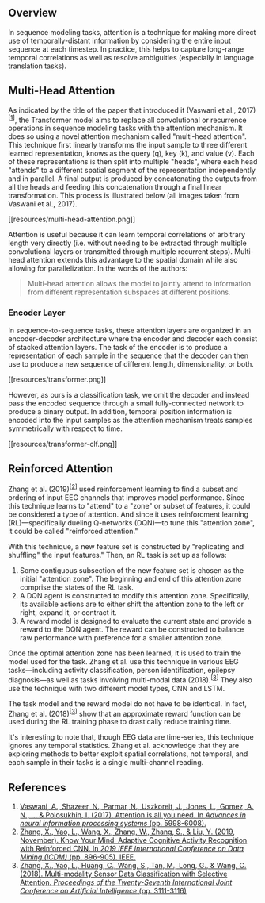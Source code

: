 ## Overview
In sequence modeling tasks, attention is a technique for making more direct use of temporally-distant information by considering the entire input sequence at each timestep. In practice, this helps to capture long-range temporal correlations as well as resolve ambiguities (especially in language translation tasks).

## Multi-Head Attention
As indicated by the title of the paper that introduced it (Vaswani et al., 2017)<sup>[[1](http://papers.nips.cc/paper/7181-attention-is-all-you-need)]</sup>, the Transformer model aims to replace all convolutional or recurrence operations in sequence modeling tasks with the attention mechanism. It does so using a novel attention mechanism called "multi-head attention". This technique first linearly transforms the input sample to three different learned representation, knows as the query (q), key (k), and value (v). Each of these representations is then split into multiple "heads", where each head "attends" to a different spatial segment of the representation independently and in parallel. A final output is produced by concatenating the outputs from all the heads and feeding this concatenation through a final linear transformation. This process is illustrated below (all images taken from Vaswani et al., 2017).

[[resources/multi-head-attention.png]]

Attention is useful because it can learn temporal correlations of arbitrary length very directly (i.e. without needing to be extracted through multiple convolutional layers or transmitted through multiple recurrent steps). Multi-head attention extends this advantage to the spatial domain while also allowing for parallelization. In the words of the authors:

> Multi-head attention allows the model to jointly attend to information from different representation subspaces at different positions.

### Encoder Layer
In sequence-to-sequence tasks, these attention layers are organized in an encoder-decoder architecture where the encoder and decoder each consist of stacked attention layers. The task of the encoder is to produce a representation of each sample in the sequence that the decoder can then use to produce a new sequence of different length, dimensionality, or both.

[[resources/transformer.png]]

However, as ours is a classification task, we omit the decoder and instead pass the encoded sequence through a small fully-connected network to produce a binary output. In addition, temporal position information is encoded into the input samples as the attention mechanism treats samples symmetrically with respect to time.

[[resources/transformer-clf.png]]

## Reinforced Attention
Zhang et al. (2019)<sup>[[2](https://ieeexplore.ieee.org/abstract/document/8970840)]</sup> used reinforcement learning to find a subset and ordering of input EEG channels that improves model performance. Since this technique learns to "attend" to a "zone" or subset of features, it could be considered a type of attention. And since it uses reinforcment learning (RL)—specifically dueling Q-networks (DQN)—to tune this "attention zone", it could be called "reinforced attention."

With this technique, a new feature set is constructed by "replicating and shuffling" the input features." Then, an RL task is set up as follows:
1. Some contiguous subsection of the new feature set is chosen as the initial "attention zone". The beginning and end of this attention zone comprise the states of the RL task.
2. A DQN agent is constructed to modify this attention zone. Specifically, its available actions are to either shift the attention zone to the left or right, expand it, or contract it.
3. A reward model is designed to evaluate the current state and provide a reward to the DQN agent. The reward can be constructed to balance raw performance with preference for a smaller attention zone.

Once the optimal attention zone has been learned, it is used to train the model used for the task. Zhang et al. use this technique in various EEG tasks—including activity classification, person identification, epilepsy diagnosis—as well as tasks involving multi-modal data (2018).<sup>[[3](https://www.ijcai.org/Proceedings/2018/0432.pdf)]</sup> They also use the technique with two different model types, CNN and LSTM.

The task model and the reward model do not have to be identical. In fact, Zhang et al. (2018)<sup>[[3](https://www.ijcai.org/Proceedings/2018/0432.pdf)]</sup> show that an approximate reward function can be used during the RL training phase to drastically reduce training time.

It's interesting to note that, though EEG data are time-series, this technique ignores any temporal statistics. Zhang et al. acknowledge that they are exploring methods to better exploit spatial correlations, not temporal, and each sample in their tasks is a single multi-channel reading.

## References
1. [Vaswani, A., Shazeer, N., Parmar, N., Uszkoreit, J., Jones, L., Gomez, A. N., ... & Polosukhin, I. (2017). Attention is all you need. In *Advances in neural information processing systems* (pp. 5998-6008).](http://papers.nips.cc/paper/7181-attention-is-all-you-need)
2. [Zhang, X., Yao, L., Wang, X., Zhang, W., Zhang, S., & Liu, Y. (2019, November). Know Your Mind: Adaptive Cognitive Activity Recognition with Reinforced CNN. In *2019 IEEE International Conference on Data Mining (ICDM)* (pp. 896-905). IEEE.](https://ieeexplore.ieee.org/abstract/document/8970840)
3. [Zhang, X., Yao, L., Huang, C., Wang, S., Tan, M., Long, G., & Wang, C. (2018). Multi-modality Sensor Data Classification with Selective Attention. *Proceedings of the Twenty-Seventh International Joint Conference on Artificial Intelligence* (pp. 3111-3116)](https://www.ijcai.org/Proceedings/2018/0432.pdf)